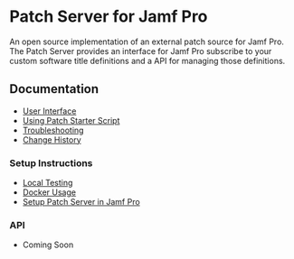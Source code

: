 # Patch Server for Jamf Pro

An open source implementation of an external patch source for Jamf Pro. The Patch Server provides an interface for Jamf Pro subscribe to your custom software title definitions and a API for managing those definitions.

## Documentation

- [User Interface](docs/managing/user_interface.md)
- [Using Patch Starter Script](docs/managing/patch_starter.md)
- [Troubleshooting](docs/managing/troubleshooting.md)
- [Change History](docs/change_history.md) 

### Setup Instructions

- [Local Testing](docs/setup/local_testing.md)
- [Docker Usage](docs/setup/docker.md)
- [Setup Patch Server in Jamf Pro](docs/setup/in_jamf_pro.md)

### API

- Coming Soon
